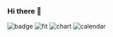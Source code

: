 ### Hi there 👋


![badge](https://github-readme-developer-health.com/cards/badge?username=pyoki32&theme=dark)
![fit](https://github-readme-developer-health.com/cards/fit?username=pyoki32&theme=dark)
![chart](https://github-readme-developer-health.com/cards/chart?username=pyoki32)
![calendar](https://github-readme-developer-health.com/cards/calendar?username=pyoki32&theme=sky)


